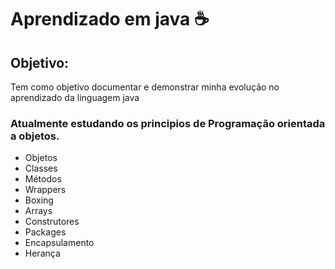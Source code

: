 # Aprendizado em java ☕

## Objetivo: 

Tem como objetivo documentar e demonstrar minha evolução no aprendizado da linguagem java

### Atualmente estudando os principios de Programação orientada a objetos.

- Objetos
- Classes
- Métodos
- Wrappers
- Boxing
- Arrays
- Construtores
- Packages
- Encapsulamento
- Herança
